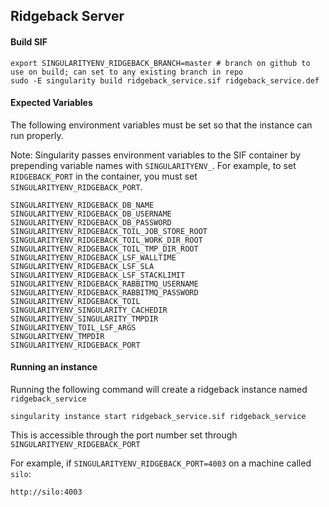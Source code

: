## Ridgeback Server

#### Build SIF

```
export SINGULARITYENV_RIDGEBACK_BRANCH=master # branch on github to use on build; can set to any existing branch in repo
sudo -E singularity build ridgeback_service.sif ridgeback_service.def
```

#### Expected Variables

The following environment variables must be set so that the instance can run properly.

Note: Singularity passes environment variables to the SIF container by prepending variable names with `SINGULARITYENV_`. For example, to set `RIDGEBACK_PORT` in the container, you must set `SINGULARITYENV_RIDGEBACK_PORT`.

```
SINGULARITYENV_RIDGEBACK_DB_NAME
SINGULARITYENV_RIDGEBACK_DB_USERNAME
SINGULARITYENV_RIDGEBACK_DB_PASSWORD
SINGULARITYENV_RIDGEBACK_TOIL_JOB_STORE_ROOT
SINGULARITYENV_RIDGEBACK_TOIL_WORK_DIR_ROOT
SINGULARITYENV_RIDGEBACK_TOIL_TMP_DIR_ROOT
SINGULARITYENV_RIDGEBACK_LSF_WALLTIME
SINGULARITYENV_RIDGEBACK_LSF_SLA
SINGULARITYENV_RIDGEBACK_LSF_STACKLIMIT
SINGULARITYENV_RIDGEBACK_RABBITMQ_USERNAME
SINGULARITYENV_RIDGEBACK_RABBITMQ_PASSWORD
SINGULARITYENV_RIDGEBACK_TOIL
SINGULARITYENV_SINGULARITY_CACHEDIR
SINGULARITYENV_SINGULARITY_TMPDIR
SINGULARITYENV_TOIL_LSF_ARGS
SINGULARITYENV_TMPDIR
SINGULARITYENV_RIDGEBACK_PORT
```

#### Running an instance

Running the following command will create a ridgeback instance named `ridgeback_service`
```
singularity instance start ridgeback_service.sif ridgeback_service
```

This is accessible through the port number set through `SINGULARITYENV_RIDGEBACK_PORT`

For example, if `SINGULARITYENV_RIDGEBACK_PORT=4003` on a machine called `silo`:

```
http://silo:4003
```
